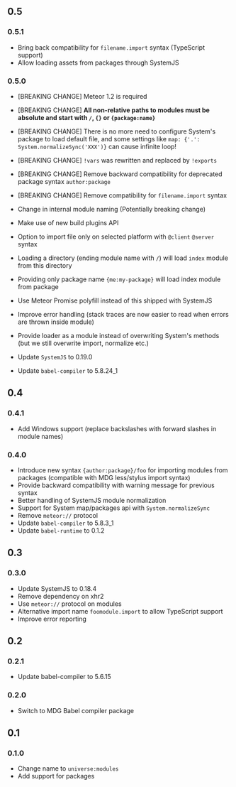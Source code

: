 
## 0.5

### 0.5.1

- Bring back compatibility for `filename.import` syntax (TypeScript support)
- Allow loading assets from packages through SystemJS

### 0.5.0

- [BREAKING CHANGE] Meteor 1.2 is required
- [BREAKING CHANGE] **All non-relative paths to modules must be absolute and start with `/`, `{}` or `{package:name}`**
- [BREAKING CHANGE] There is no more need to configure System's package to load default file, and some settings like `map: {'.': System.normalizeSync('XXX')}` can cause infinite loop!
- [BREAKING CHANGE] `!vars` was rewritten and replaced by `!exports`
- [BREAKING CHANGE] Remove backward compatibility for deprecated package syntax `author:package`
- [BREAKING CHANGE] Remove compatibility for `filename.import` syntax 

- Change in internal module naming (Potentially breaking change)
- Make use of new build plugins API
- Option to import file only on selected platform with `@client` `@server` syntax
- Loading a directory (ending module name with `/`) will load `index` module from this directory 
- Providing only package name `{me:my-package}` will load index module from package
- Use Meteor Promise polyfill instead of this shipped with SystemJS
- Improve error handling (stack traces are now easier to read when errors are thrown inside module)
- Provide loader as a module instead of overwriting System's methods (but we still overwrite import, normalize etc.)
- Update `SystemJS` to 0.19.0
- Update `babel-compiler` to 5.8.24_1

## 0.4

### 0.4.1

- Add Windows support (replace backslashes with forward slashes in module names)

### 0.4.0

- Introduce new syntax `{author:package}/foo` for importing modules from packages (compatible with MDG less/stylus import syntax)
- Provide backward compatibility with warning message for previous syntax
- Better handling of SystemJS module normalization
- Support for System map/packages api with `System.normalizeSync`
- Remove `meteor://` protocol
- Update `babel-compiler` to 5.8.3_1 
- Update `babel-runtime` to 0.1.2

## 0.3

### 0.3.0

- Update SystemJS to 0.18.4
- Remove dependency on xhr2
- Use `meteor://` protocol on modules
- Alternative import name `foomodule.import` to allow TypeScript support
- Improve error reporting

## 0.2

### 0.2.1

- Update babel-compiler to 5.6.15

### 0.2.0

- Switch to MDG Babel compiler package

## 0.1

### 0.1.0

- Change name to `universe:modules`
- Add support for packages
